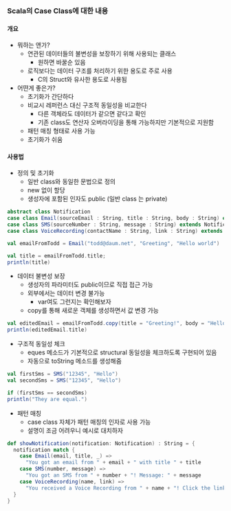 ### Scala의 Case Class에 대한 내용

#### 개요
- 뭐하는 앤가?
  - 연관된 데이터들의 불변성을 보장하기 위해 사용되는 클래스
    - 원하면 바꿀순 있음
  - 로직보다는 데이터 구조를 처리하기 위한 용도로 주로 사용
    - C의 Struct와 유사한 용도로 사용됨
- 어떤게 좋은가?
  - 초기화가 간단하다
  - 비교시 레퍼런스 대신 구조적 동일성을 비교한다
    - 다른 객체라도 데이터가 같으면 같다고 확인
    - 기존 class도 연산자 오버라이딩을 통해 가능하지만 기본적으로 지원함
  - 패턴 매칭 형태로 사용 가능
  - 초기화가 쉬움
  
#### 사용법
- 정의 및 초기화
  - 일반 class와 동일한 문법으로 정의
  - new 없이 할당
  - 생성자에 포함된 인자도 public (일반 class 는 private)
```scala
abstract class Notification
case class Email(sourceEmail : String, title : String, body : String) extends Notification
case class SMS(sourceNumber : String, message : String) extends Notification
case class VoiceRecording(contactName : String, link : String) extends Notification

val emailFromTodd = Email("todd@daum.net", "Greeting", "Hello world")

val title = emailFromTodd.title;
println(title)
```

- 데이터 불변성 보장
  - 생성자의 파라미터도 public이므로 직접 접근 가능
  - 외부에서는 데이터 변경 불가능
    - var여도 그런지는 확인해보자
  - copy를 통해 새로운 객체를 생성하면서 값 변경 가능
```scala
val editedEmail = emailFromTodd.copy(title = "Greeting!", body = "Hello world")
println(editedEmail.title)
```

- 구조적 동일성 체크
  - eques 메소드가 기본적으로 structural 동일성을 체크하도록 구현되어 있음
  - 자동으로 toString 메소드를 생성해줌
```scala
val firstSms = SMS("12345", "Hello")
val secondSms = SMS("12345", "Hello")

if (firstSms == secondSms)
println("They are equal.")
```

- 패턴 매칭
  - case class 자체가 패턴 매칭의 인자로 사용 가능
  - 설명이 조금 어려우니 예시로 대치하자
```scala
def showNotification(notification: Notification) : String = {
  notification match {
    case Email(email, title, _) =>
      "You got an email from " + email + " with title " + title
    case SMS(number, message) =>
      "You got an SMS from " + number + "! Message: " + message
    case VoiceRecording(name, link) =>
      "You received a Voice Recording from " + name + "! Click the link to hear it: " + link
  }
}
```
